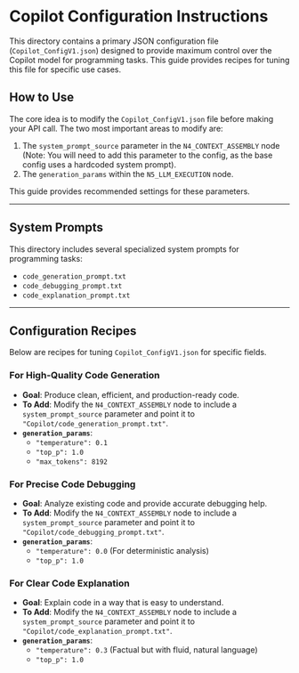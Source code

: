 # Copilot Configuration Instructions

This directory contains a primary JSON configuration file (`Copilot_ConfigV1.json`) designed to provide maximum control over the Copilot model for programming tasks. This guide provides recipes for tuning this file for specific use cases.

## How to Use

The core idea is to modify the `Copilot_ConfigV1.json` file before making your API call. The two most important areas to modify are:
1.  The `system_prompt_source` parameter in the `N4_CONTEXT_ASSEMBLY` node (Note: You will need to add this parameter to the config, as the base config uses a hardcoded system prompt).
2.  The `generation_params` within the `N5_LLM_EXECUTION` node.

This guide provides recommended settings for these parameters.

---

## System Prompts

This directory includes several specialized system prompts for programming tasks:
-   `code_generation_prompt.txt`
-   `code_debugging_prompt.txt`
-   `code_explanation_prompt.txt`

---

## Configuration Recipes

Below are recipes for tuning `Copilot_ConfigV1.json` for specific fields.

### For High-Quality Code Generation
-   **Goal**: Produce clean, efficient, and production-ready code.
-   **To Add**: Modify the `N4_CONTEXT_ASSEMBLY` node to include a `system_prompt_source` parameter and point it to `"Copilot/code_generation_prompt.txt"`.
-   **`generation_params`**:
    -   `"temperature": 0.1`
    -   `"top_p": 1.0`
    -   `"max_tokens": 8192`

### For Precise Code Debugging
-   **Goal**: Analyze existing code and provide accurate debugging help.
-   **To Add**: Modify the `N4_CONTEXT_ASSEMBLY` node to include a `system_prompt_source` parameter and point it to `"Copilot/code_debugging_prompt.txt"`.
-   **`generation_params`**:
    -   `"temperature": 0.0` (For deterministic analysis)
    -   `"top_p": 1.0`

### For Clear Code Explanation
-   **Goal**: Explain code in a way that is easy to understand.
-   **To Add**: Modify the `N4_CONTEXT_ASSEMBLY` node to include a `system_prompt_source` parameter and point it to `"Copilot/code_explanation_prompt.txt"`.
-   **`generation_params`**:
    -   `"temperature": 0.3` (Factual but with fluid, natural language)
    -   `"top_p": 1.0`
